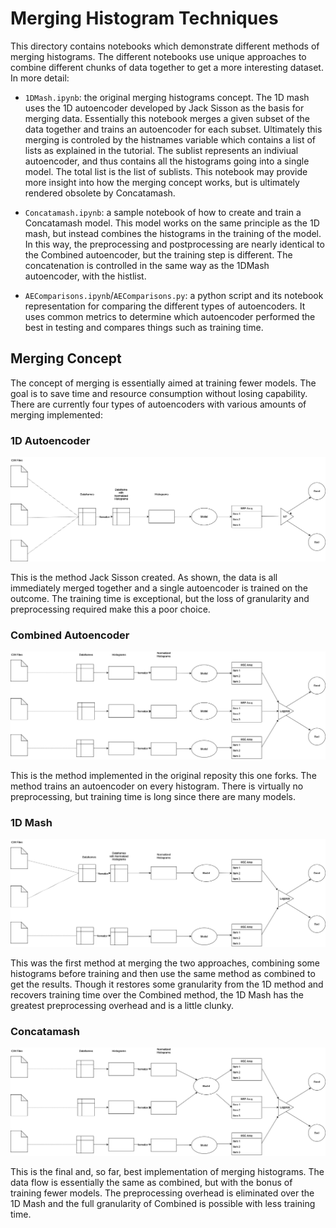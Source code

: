 # Merging Histogram Techniques

This directory contains notebooks which demonstrate different methods of merging histograms. The different notebooks use unique approaches to combine different chunks of data together to get a more interesting dataset.
In more detail: 

- `1DMash.ipynb`: the original merging histograms concept. The 1D mash uses the 1D autoencoder developed by Jack Sisson as the basis for merging data. Essentially this notebook merges a given subset of the data together and trains an autoencoder for each subset. Ultimately this merging is controled by the histnames variable which contains a list of lists as explained in the tutorial. The sublist represents an indiviual autoencoder, and thus contains all the histograms going into a single model. The total list is the list of sublists. This notebook may provide more insight into how the merging concept works, but is ultimately rendered obsolete by Concatamash.

- `Concatamash.ipynb`: a sample notebook of how to create and train a Concatamash model. This model works on the same principle as the 1D mash, but instead combines the histograms in the training of the model. In this way, the preprocessing and postprocessing are nearly identical to the Combined autoencoder, but the training step is different. The concatenation is controlled in the same way as the 1DMash autoencoder, with the histlist. 

- `AEComparisons.ipynb`/`AEComparisons.py`: a python script and its notebook representation for comparing the different types of autoencoders. It uses common metrics to determine which autoencoder performed the best in testing and compares things such as training time. 


## Merging Concept

The concept of merging is essentially aimed at training fewer models. The goal is to save time and resource consumption without losing capability. There are currently four types of autoencoders with various amounts of merging implemented: 

### 1D Autoencoder

![alt text](https://github.com/kyh57363/ML4DQMDC-PixelAE/blob/master/Graphics/1D%20w%20Background.png?raw=true)

This is the method Jack Sisson created. As shown, the data is all immediately merged together and a single autoencoder is trained on the outcome. The training time is exceptional, but the loss of granularity and preprocessing required make this a poor choice. 

### Combined Autoencoder

![alt text](https://github.com/kyh57363/ML4DQMDC-PixelAE/blob/master/Graphics/Combined.png?raw=true)

This is the method implemented in the original reposity this one forks. The method trains an autoencoder on every histogram. There is virtually no preprocessing, but training time is long since there are many models.

### 1D Mash

![alt text](https://github.com/kyh57363/ML4DQMDC-PixelAE/blob/master/Graphics/1D%20Mash.png?raw=true)

This was the first method at merging the two approaches, combining some histograms before training and then use the same method as combined to get the results. Though it restores some granularity from the 1D method and recovers training time over the Combined method, the 1D Mash has the greatest preprocessing overhead and is a little clunky. 

### Concatamash

![alt text](https://github.com/kyh57363/ML4DQMDC-PixelAE/blob/master/Graphics/Concatamash.png?raw=true)

This is the final and, so far, best implementation of merging histograms. The data flow is essentially the same as combined, but with the bonus of training fewer models. The preprocessing overhead is eliminated over the 1D Mash and the full granularity of Combined is possible with less training time. 
